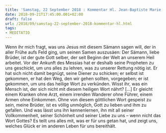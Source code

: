 ```yaml
---
title: 'Samstag, 22 September 2018 : Kommentar Hl. Jean-Baptiste Marie Vianney'
date: 2018-09-21T17:45:00.001+02:00
draft: false
url: /2018/09/samstag-22-september-2018-kommentar-hl.html
tags: 
- MEDITATIO
---
```


Wenn ihr mich fragt, was uns Jesus mit diesem Sämann sagen will, der in aller Frühe aufs Feld ging, um seinen Samen auszusäen: Der Sämann, liebe Brüder, ist der gute Gott selber, der seit Beginn der Welt an unserem Heil arbeitet. Vor der Ankunft des Messias hat er deshalb seine Propheten zu uns geschickt, um uns alles zu lehren, was zu unserer Rettung nötig ist. Er hat sich nicht damit begnügt, seine Diener zu schicken; er selbst ist gekommen, er hat den Weg, den wir gehen sollten, vorgegeben; er ist gekommen, um uns das heilige Wort zu verkünden. Wisst ihr, was ein Mensch ist, der sich nicht mit diesem heiligen Wort nährt? \[...\] Er gleicht einem Kranken ohne Arzt, einem irrenden Wanderer ohne Führer, einem Armen ohne Einkommen. Ohne von diesem göttlichen Wort gespeist zu sein, meine Brüder, ist es völlig unmöglich, Gott zu lieben und ihm zu gefallen. Und was lässt uns ihn kennenlernen, ihn mit all seiner Vollkommenheit, seiner Schönheit und seiner Liebe zu uns – wenn nicht das Wort Gottes? Es teilt uns alles mit, was er für uns getan hat, und zeigt uns, welches Glück er im anderen Leben für uns bereithält.